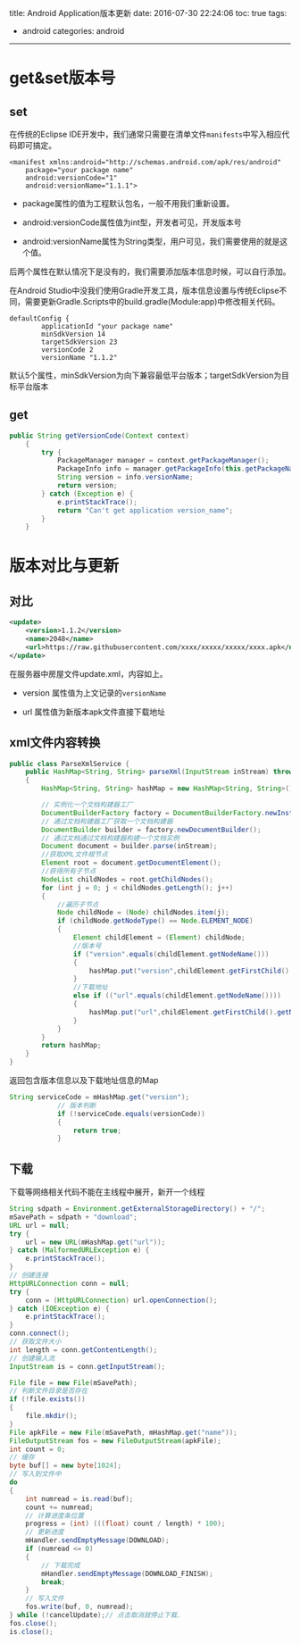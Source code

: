 title: Android Application版本更新
date: 2016-07-30 22:24:06
toc: true
tags:
- android
categories: android
---

# get&set版本号 #

## set ##

在传统的Eclipse IDE开发中，我们通常只需要在清单文件`manifests`中写入相应代码即可搞定。

```
<manifest xmlns:android="http://schemas.android.com/apk/res/android"
    package="your package name"
    android:versionCode="1"
    android:versionName="1.1.1">
```

- package属性的值为工程默认包名，一般不用我们重新设置。

- android:versionCode属性值为int型，开发者可见，开发版本号

- android:versionName属性为String类型，用户可见，我们需要使用的就是这个值。

<!--more-->
后两个属性在默认情况下是没有的，我们需要添加版本信息时候，可以自行添加。



在Android Studio中没我们使用Gradle开发工具，版本信息设置与传统Eclipse不同，需要更新Gradle.Scripts中的build.gradle(Module:app)中修改相关代码。


```
defaultConfig {
        applicationId "your package name"
        minSdkVersion 14
        targetSdkVersion 23
        versionCode 2
        versionName "1.1.2"
```
默认5个属性，minSdkVersion为向下兼容最低平台版本；targetSdkVersion为目标平台版本


## get ##

```java
public String getVersionCode(Context context)
    {
        try {
            PackageManager manager = context.getPackageManager();
            PackageInfo info = manager.getPackageInfo(this.getPackageName(), 0);
            String version = info.versionName;
            return version;
        } catch (Exception e) {
            e.printStackTrace();
            return "Can't get application version_name";
        }
    }
```

# 版本对比与更新 #

## 对比 ##

```xml
<update>
    <version>1.1.2</version>
    <name>2048</name>
    <url>https://raw.githubusercontent.com/xxxx/xxxxx/xxxxx/xxxx.apk</url>
</update>
```

在服务器中房屋文件update.xml，内容如上。

- version 属性值为上文记录的`versionName`

- url 属性值为新版本apk文件直接下载地址


## xml文件内容转换 ##

```java
public class ParseXmlService {
    public HashMap<String, String> parseXml(InputStream inStream) throws Exception
    {
        HashMap<String, String> hashMap = new HashMap<String, String>();

        // 实例化一个文档构建器工厂
        DocumentBuilderFactory factory = DocumentBuilderFactory.newInstance();
        // 通过文档构建器工厂获取一个文档构建器
        DocumentBuilder builder = factory.newDocumentBuilder();
        // 通过文档通过文档构建器构建一个文档实例
        Document document = builder.parse(inStream);
        //获取XML文件根节点
        Element root = document.getDocumentElement();
        //获得所有子节点
        NodeList childNodes = root.getChildNodes();
        for (int j = 0; j < childNodes.getLength(); j++)
        {
            //遍历子节点
            Node childNode = (Node) childNodes.item(j);
            if (childNode.getNodeType() == Node.ELEMENT_NODE)
            {
                Element childElement = (Element) childNode;
                //版本号
                if ("version".equals(childElement.getNodeName()))
                {
                    hashMap.put("version",childElement.getFirstChild().getNodeValue());
                }
                //下载地址
                else if (("url".equals(childElement.getNodeName())))
                {
                    hashMap.put("url",childElement.getFirstChild().getNodeValue());
                }
            }
        }
        return hashMap;
    }
}
``` 

返回包含版本信息以及下载地址信息的Map

```java
String serviceCode = mHashMap.get("version");
            // 版本判断
            if (!serviceCode.equals(versionCode))
            {
                return true;
            }
```

## 下载 ##

下载等网络相关代码不能在主线程中展开，新开一个线程

```java
String sdpath = Environment.getExternalStorageDirectory() + "/";
mSavePath = sdpath + "download";
URL url = null;
try {
    url = new URL(mHashMap.get("url"));
} catch (MalformedURLException e) {
    e.printStackTrace();
}
// 创建连接
HttpURLConnection conn = null;
try {
    conn = (HttpURLConnection) url.openConnection();
} catch (IOException e) {
    e.printStackTrace();
}
conn.connect();
// 获取文件大小
int length = conn.getContentLength();
// 创建输入流
InputStream is = conn.getInputStream();

File file = new File(mSavePath);
// 判断文件目录是否存在
if (!file.exists())
{
    file.mkdir();
}
File apkFile = new File(mSavePath, mHashMap.get("name"));
FileOutputStream fos = new FileOutputStream(apkFile);
int count = 0;
// 缓存
byte buf[] = new byte[1024];
// 写入到文件中
do
{
    int numread = is.read(buf);
    count += numread;
    // 计算进度条位置
    progress = (int) (((float) count / length) * 100);
    // 更新进度
    mHandler.sendEmptyMessage(DOWNLOAD);
    if (numread <= 0)
    {
        // 下载完成
        mHandler.sendEmptyMessage(DOWNLOAD_FINISH);
        break;
    }
    // 写入文件
    fos.write(buf, 0, numread);
} while (!cancelUpdate);// 点击取消就停止下载.
fos.close();
is.close();
```